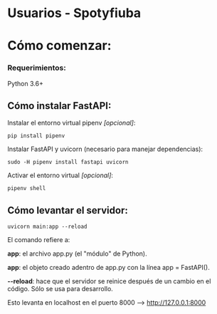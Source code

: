 # Usuarios - Spotyfiuba

# Cómo comenzar:

### Requerimientos:
Python 3.6+

## Cómo instalar FastAPI:
Instalar el entorno virtual pipenv *[opcional]*:
```
pip install pipenv
```
Instalar FastAPI y uvicorn (necesario para manejar dependencias):
```
sudo -H pipenv install fastapi uvicorn
```
Activar el entorno virtual *[opcional]*:
```
pipenv shell
```

## Cómo levantar el servidor:

```
uvicorn main:app --reload
```

El comando refiere a:

**app**: el archivo app.py (el "módulo" de Python).

**app**: el objeto creado adentro de app.py con la línea app = FastAPI().

**--reload**: hace que el servidor se reinice después de un cambio en el código. Sólo se usa para desarrollo.

Esto levanta en localhost en el puerto 8000 --> http://127.0.0.1:8000